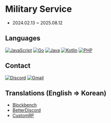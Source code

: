 # Military Service
- 2024.02.13 ~ 2025.08.12

## Languages
[![JavaScript](https://img.shields.io/badge/javascript-%23323330.svg?style=for-the-badge&logo=javascript&logoColor=%23F7DF1E)](https://developer.mozilla.org/docs/Web/JavaScript) [![Go](https://img.shields.io/badge/go-%2300ADD8.svg?style=for-the-badge&logo=go&logoColor=white)](https://go.dev/) [![Java](https://img.shields.io/badge/java-%23ED8B00.svg?style=for-the-badge&logo=openjdk&logoColor=white)](https://www.java.com/) [![Kotlin](https://img.shields.io/badge/kotlin-%237F52FF.svg?style=for-the-badge&logo=kotlin&logoColor=white)](https://kotlinlang.org/) [![PHP](https://img.shields.io/badge/php-%23777BB4.svg?style=for-the-badge&logo=php&logoColor=white)](https://www.php.net/)

## Contact
[![Discord](https://img.shields.io/badge/Discord-%235865F2.svg?style=for-the-badge&logo=discord&logoColor=white)](https://yeongaori.github.io/discord)
[![Gmail](https://img.shields.io/badge/Gmail-D14836?style=for-the-badge&logo=gmail&logoColor=white)](mailto:dev@yeongaori.com)

## Translations (English => Korean)
- [Blockbench](https://github.com/JannisX11/blockbench)
- [BetterDiscord](https://github.com/BetterDiscord/BetterDiscord)
- [CustomRP](https://github.com/maximmax42/Discord-CustomRP)
